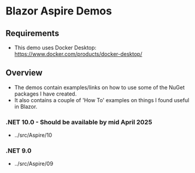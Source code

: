 # Blazor Aspire Demos 

## Requirements
- This demo uses Docker Desktop: https://www.docker.com/products/docker-desktop/

## Overview
- The demos contain examples/links on how to use some of the NuGet packages I have created.
- It also contains a couple of 'How To' examples on things I found useful in Blazor.

### .NET 10.0 - Should be available by mid April 2025
- ../src/Aspire/10

### .NET 9.0
- ../src/Aspire/09

